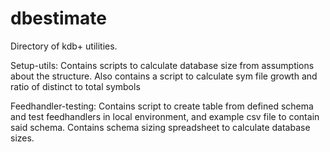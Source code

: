 # dbestimate
Directory of kdb+ utilities.

Setup-utils: Contains scripts to calculate database size from assumptions about the structure. Also contains a script to calculate sym file growth and ratio of distinct to total symbols 

Feedhandler-testing: Contains script to create table from defined schema and test feedhandlers in local environment, and example csv file to contain said schema. Contains schema sizing spreadsheet to calculate database sizes.
